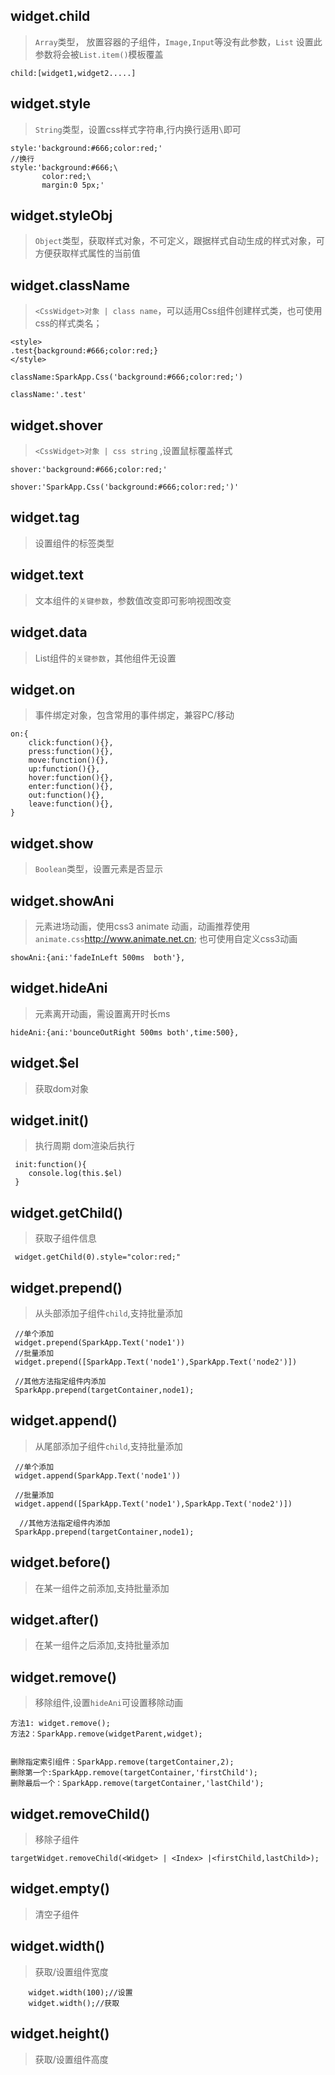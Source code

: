 ## widget.child
> `Array`类型， 放置容器的子组件，`Image,Input`等没有此参数，`List` 设置此参数将会被`List.item()`模板覆盖
```
child:[widget1,widget2.....]
```
## widget.style
> `String`类型，设置css样式字符串,行内换行适用`\`即可
```
style:'background:#666;color:red;'
//换行
style:'background:#666;\
       color:red;\
       margin:0 5px;'
```
## widget.styleObj
>  `Object`类型，获取样式对象，不可定义，跟据样式自动生成的样式对象，可方便获取样式属性的当前值

## widget.className
> `<CssWidget>对象 | class name`，可以适用Css组件创建样式类，也可使用css的样式类名；

```
<style>
.test{background:#666;color:red;}
</style>

className:SparkApp.Css('background:#666;color:red;')

className:'.test'

```

## widget.shover
> `<CssWidget>对象 | css string` ,设置鼠标覆盖样式
```
shover:'background:#666;color:red;'

shover:'SparkApp.Css('background:#666;color:red;')'
```

## widget.tag
> 设置组件的标签类型

## widget.text
> 文本组件的`关键参数`，参数值改变即可影响视图改变


## widget.data
> List组件的`关键参数`，其他组件无设置

## widget.on

> 事件绑定对象，包含常用的事件绑定，兼容PC/移动
```
on:{
	click:function(){},
	press:function(){},
	move:function(){},
	up:function(){},
	hover:function(){},
	enter:function(){},
	out:function(){},
	leave:function(){},
}
```

## widget.show
> `Boolean`类型，设置元素是否显示

## widget.showAni
> 元素进场动画，使用css3 animate 动画，动画推荐使用 `animate.css`http://www.animate.net.cn;
> 也可使用自定义css3动画

```
showAni:{ani:'fadeInLeft 500ms  both'},

```
## widget.hideAni
> 元素离开动画，需设置离开时长ms
```
hideAni:{ani:'bounceOutRight 500ms both',time:500},

```
## widget.$el
> 获取dom对象

## widget.init()
> 执行周期 dom渲染后执行
```
 init:function(){
 	console.log(this.$el)
 }
```

## widget.getChild()

> 获取子组件信息
```
 widget.getChild(0).style="color:red;"
```

## widget.prepend()
> 从头部添加子组件`child`,支持批量添加
```
 //单个添加
 widget.prepend(SparkApp.Text('node1'))
 //批量添加
 widget.prepend([SparkApp.Text('node1'),SparkApp.Text('node2')])

 //其他方法指定组件内添加
 SparkApp.prepend(targetContainer,node1);
```
## widget.append()
> 从尾部添加子组件`child`,支持批量添加
```
 //单个添加
 widget.append(SparkApp.Text('node1'))

 //批量添加
 widget.append([SparkApp.Text('node1'),SparkApp.Text('node2')])

  //其他方法指定组件内添加
 SparkApp.prepend(targetContainer,node1);
```
## widget.before()
> 在某一组件之前添加,支持批量添加
## widget.after()
> 在某一组件之后添加,支持批量添加

## widget.remove()
> 移除组件,设置`hideAni`可设置移除动画
```
方法1: widget.remove();
方法2：SparkApp.remove(widgetParent,widget);


删除指定索引组件：SparkApp.remove(targetContainer,2);
删除第一个:SparkApp.remove(targetContainer,'firstChild');
删除最后一个：SparkApp.remove(targetContainer,'lastChild');
```
## widget.removeChild()
> 移除子组件
```
targetWidget.removeChild(<Widget> | <Index> |<firstChild,lastChild>);

```

## widget.empty()

> 清空子组件


## widget.width()
> 获取/设置组件宽度
```
    widget.width(100);//设置
    widget.width();//获取
```

## widget.height()

> 获取/设置组件高度
